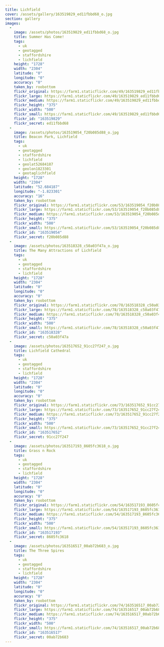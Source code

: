 ```yaml
---
title: Lichfield
cover: /assets/gallery/163519829_ed11fbbd68_o.jpg
section: gallery
images:
  - 
    image: /assets/photos/163519829_ed11fbbd68_o.jpg
    title: Summer Has Come!
    tags:
      - uk
      - geotagged
      - staffordshire
      - lichfield
    height: "1728"
    width: "2304"
    latitude: "0"
    longitude: "0"
    accuracy: "0"
    taken_by: roobottom
    flickr_original: https://farm1.staticflickr.com/49/163519829_ed11fbbd68_o.jpg
    flickr_large: https://farm1.staticflickr.com/49/163519829_ed11fbbd68_b.jpg
    flickr_medium: https://farm1.staticflickr.com/49/163519829_ed11fbbd68.jpg
    flickr_height: "375"
    flickr_width: "500"
    flickr_small: https://farm1.staticflickr.com/49/163519829_ed11fbbd68_m.jpg
    flickr_id: "163519829"
    flickr_secret: ed11fbbd68
  - 
    image: /assets/photos/163519054_f20b085d88_o.jpg
    title: Beacon Park, Lichfield
    tags:
      - uk
      - geotagged
      - staffordshire
      - lichfield
      - geolat52684187
      - geolon1823301
      - geotaglichfield
    height: "1728"
    width: "2304"
    latitude: "52.684187"
    longitude: "-1.823301"
    accuracy: "16"
    taken_by: roobottom
    flickr_original: https://farm1.staticflickr.com/53/163519054_f20b085d88_o.jpg
    flickr_large: https://farm1.staticflickr.com/53/163519054_f20b085d88_b.jpg
    flickr_medium: https://farm1.staticflickr.com/53/163519054_f20b085d88.jpg
    flickr_height: "375"
    flickr_width: "500"
    flickr_small: https://farm1.staticflickr.com/53/163519054_f20b085d88_m.jpg
    flickr_id: "163519054"
    flickr_secret: f20b085d88
  - 
    image: /assets/photos/163518328_c50a03f47a_o.jpg
    title: The Many Attractions of Lichfield
    tags:
      - uk
      - geotagged
      - staffordshire
      - lichfield
    height: "1728"
    width: "2304"
    latitude: "0"
    longitude: "0"
    accuracy: "0"
    taken_by: roobottom
    flickr_original: https://farm1.staticflickr.com/78/163518328_c50a03f47a_o.jpg
    flickr_large: https://farm1.staticflickr.com/78/163518328_c50a03f47a_b.jpg
    flickr_medium: https://farm1.staticflickr.com/78/163518328_c50a03f47a.jpg
    flickr_height: "375"
    flickr_width: "500"
    flickr_small: https://farm1.staticflickr.com/78/163518328_c50a03f47a_m.jpg
    flickr_id: "163518328"
    flickr_secret: c50a03f47a
  - 
    image: /assets/photos/163517652_91cc27f247_o.jpg
    title: Lichfield Cathedral
    tags:
      - uk
      - geotagged
      - staffordshire
      - lichfield
    height: "1728"
    width: "2304"
    latitude: "0"
    longitude: "0"
    accuracy: "0"
    taken_by: roobottom
    flickr_original: https://farm1.staticflickr.com/73/163517652_91cc27f247_o.jpg
    flickr_large: https://farm1.staticflickr.com/73/163517652_91cc27f247_b.jpg
    flickr_medium: https://farm1.staticflickr.com/73/163517652_91cc27f247.jpg
    flickr_height: "375"
    flickr_width: "500"
    flickr_small: https://farm1.staticflickr.com/73/163517652_91cc27f247_m.jpg
    flickr_id: "163517652"
    flickr_secret: 91cc27f247
  - 
    image: /assets/photos/163517193_8605fc3618_o.jpg
    title: Grass n Rock
    tags:
      - uk
      - geotagged
      - staffordshire
      - lichfield
    height: "1728"
    width: "2304"
    latitude: "0"
    longitude: "0"
    accuracy: "0"
    taken_by: roobottom
    flickr_original: https://farm1.staticflickr.com/54/163517193_8605fc3618_o.jpg
    flickr_large: https://farm1.staticflickr.com/54/163517193_8605fc3618_b.jpg
    flickr_medium: https://farm1.staticflickr.com/54/163517193_8605fc3618.jpg
    flickr_height: "375"
    flickr_width: "500"
    flickr_small: https://farm1.staticflickr.com/54/163517193_8605fc3618_m.jpg
    flickr_id: "163517193"
    flickr_secret: 8605fc3618
  - 
    image: /assets/photos/163516517_00ab72b683_o.jpg
    title: The Three Spires
    tags:
      - uk
      - geotagged
      - staffordshire
      - lichfield
    height: "1728"
    width: "2304"
    latitude: "0"
    longitude: "0"
    accuracy: "0"
    taken_by: roobottom
    flickr_original: https://farm1.staticflickr.com/74/163516517_00ab72b683_o.jpg
    flickr_large: https://farm1.staticflickr.com/74/163516517_00ab72b683_b.jpg
    flickr_medium: https://farm1.staticflickr.com/74/163516517_00ab72b683.jpg
    flickr_height: "375"
    flickr_width: "500"
    flickr_small: https://farm1.staticflickr.com/74/163516517_00ab72b683_m.jpg
    flickr_id: "163516517"
    flickr_secret: 00ab72b683
---
```

